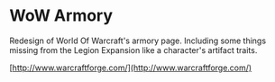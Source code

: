 # WoW Armory

Redesign of World Of Warcraft's armory page. Including some things missing from the Legion Expansion like a character's artifact traits.

[http://www.warcraftforge.com/](http://www.warcraftforge.com/)
